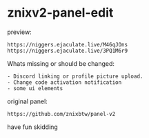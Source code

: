 # znixv2-panel-edit


preview:
```
https://niggers.ejaculate.live/M46qJOns
https://niggers.ejaculate.live/3PQ1M6r9
```


Whats missing or should be changed:
```
- Discord linking or profile picture upload.
- Change code activation notification
- some ui elements
```


original panel:
```
https://github.com/znixbtw/panel-v2
```

have fun skidding
